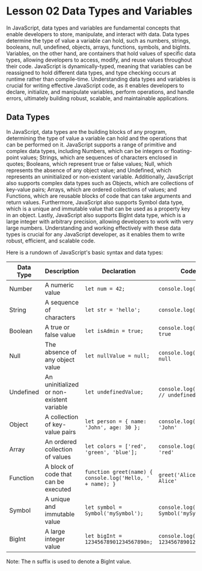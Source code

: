 # Lesson 02 Data Types and Variables
In JavaScript, data types and variables are fundamental concepts that enable developers to store, manipulate, and interact with data. Data types determine the type of value a variable can hold, such as numbers, strings, booleans, null, undefined, objects, arrays, functions, symbols, and bigInts. Variables, on the other hand, are containers that hold values of specific data types, allowing developers to access, modify, and reuse values throughout their code. JavaScript is dynamically-typed, meaning that variables can be reassigned to hold different data types, and type checking occurs at runtime rather than compile-time. Understanding data types and variables is crucial for writing effective JavaScript code, as it enables developers to declare, initialize, and manipulate variables, perform operations, and handle errors, ultimately building robust, scalable, and maintainable applications.


## Data Types
In JavaScript, data types are the building blocks of any program, determining the type of value a variable can hold and the operations that can be performed on it. JavaScript supports a range of primitive and complex data types, including Numbers, which can be integers or floating-point values; Strings, which are sequences of characters enclosed in quotes; Booleans, which represent true or false values; Null, which represents the absence of any object value; and Undefined, which represents an uninitialized or non-existent variable. Additionally, JavaScript also supports complex data types such as Objects, which are collections of key-value pairs; Arrays, which are ordered collections of values; and Functions, which are reusable blocks of code that can take arguments and return values. Furthermore, JavaScript also supports Symbol data type, which is a unique and immutable value that can be used as a property key in an object. Lastly, JavaScript also supports BigInt data type, which is a large integer with arbitrary precision, allowing developers to work with very large numbers. Understanding and working effectively with these data types is crucial for any JavaScript developer, as it enables them to write robust, efficient, and scalable code.

Here is a rundown of JavaScript's basic syntax and data types:

| Data Type | Description | Declaration | Code Example |
| --- | --- | --- | --- |
| Number | A numeric value | ```let num = 42;``` | ```console.log(num); // 42``` |
| String | A sequence of characters | ```let str = 'hello';``` | ```console.log(str); // 'hello'``` |
| Boolean | A true or false value | ```let isAdmin = true;``` | ```console.log(isAdmin); // true``` |
| Null | The absence of any object value | ```let nullValue = null;``` | ```console.log(nullValue); // null``` |
| Undefined | An uninitialized or non-existent variable | ```let undefinedValue;``` | ```console.log(undefinedValue); // undefined``` |
| Object | A collection of key-value pairs | ```let person = { name: 'John', age: 30 };``` | ```console.log(person.name); // 'John'``` |
| Array | An ordered collection of values | ```let colors = ['red', 'green', 'blue'];``` | ```console.log(colors[0]); // 'red'``` |
| Function | A block of code that can be executed | ```function greet(name) { console.log('Hello, ' + name); }``` | ```greet('Alice'); // 'Hello, Alice'``` |
| Symbol | A unique and immutable value | ```let symbol = Symbol('mySymbol');``` | ```console.log(symbol); // Symbol('mySymbol')``` |
| BigInt | A large integer value | ```let bigInt = 12345678901234567890n;``` | ```console.log(bigInt); // 12345678901234567890n``` |

Note: The n suffix is used to denote a BigInt value.
